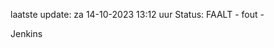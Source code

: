 laatste update: 
za 14-10-2023 13:12   uur 
Status: FAALT - fout - 
<div class="service R">Jenkins</div>